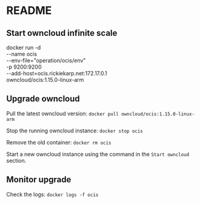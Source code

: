 # README #

## Start owncloud infinite scale

docker run -d \
    --name ocis \
    --env-file="operation/ocis/env" \
    -p 9200:9200 \
    --add-host=ocis.rickiekarp.net:172.17.0.1 \
    owncloud/ocis:1.15.0-linux-arm

## Upgrade owncloud

Pull the latest owncloud version:
`docker pull owncloud/ocis:1.15.0-linux-arm`

Stop the running owncloud instance:
`docker stop ocis`

Remove the old container:
`docker rm ocis`

Start a new owncloud instance using the command in the `Start owncloud` section.

## Monitor upgrade

Check the logs:
`docker logs -f ocis`